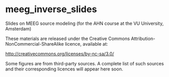 meeg_inverse_slides
===================

Slides on MEEG source modeling (for the AHN course at the VU University, Amsterdam)

These materials are released under the Creative Commons
Attribution-NonCommercial-ShareAlike licence, available at:

http://creativecommons.org/licenses/by-nc-sa/3.0/

Some figures are from third-party sources. A complete list of such sources and their corresponding licences will appear here soon.